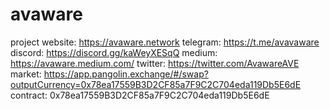 # avaware
project website: https://avaware.network
telegram: https://t.me/avavaware
discord: https://discord.gg/kaWeyXESqQ
medium: https://avaware.medium.com/
twitter: https://twitter.com/AvawareAVE
market: https://app.pangolin.exchange/#/swap?outputCurrency=0x78ea17559B3D2CF85a7F9C2C704eda119Db5E6dE
contract: 0x78ea17559B3D2CF85a7F9C2C704eda119Db5E6dE
